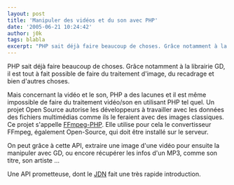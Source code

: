 ```yaml
---
layout: post
title: 'Manipuler des vidéos et du son avec PHP'
date: '2005-06-21 10:24:42'
author: j0k
tags: blabla
excerpt: "PHP sait déjà faire beaucoup de choses. Grâce notamment à la librairie GD, il est tout à fait possible de faire du traitement d'image, du recadrage et bien d'autres choses.     \nMais concernant la vidéo et le son, PHP a des lacunes et il est même impossible de faire du traitement vidéo/son en utilisant PHP tel quel.   Un projet Open Source autorise les      …"
---
```


PHP sait déjà faire beaucoup de choses. Grâce notamment à la librairie GD, il est tout à fait possible de faire du traitement d'image, du recadrage et bien d'autres choses.

Mais concernant la vidéo et le son, PHP a des lacunes et il est même impossible de faire du traitement vidéo/son en utilisant PHP tel quel.   Un projet Open Source autorise les développeurs à travailler avec les données des fichiers multimédias comme ils le feraient avec des images classiques. Ce projet s'appelle [FFmpeg-PHP](http://ffmpeg-php.sourceforge.net/).   Elle utilise pour cela le convertisseur FFmpeg, également Open-Source, qui doit être installé sur le serveur.

On peut grâce à cette API, extraire une image d'une vidéo pour ensuite la manipuler avec GD, ou encore récupérer les infos d'un MP3, comme son titre, son artiste ...

Une API prometteuse, dont le [JDN](http://developpeur.journaldunet.com/tutoriel/php/050620-php-exploiter-video-audio-ffmpeg-api.shtml) fait une très rapide introduction.
